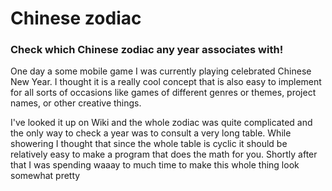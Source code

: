 # Chinese zodiac
### Check which Chinese zodiac any year associates with!

One day a some mobile game I was currently playing celebrated Chinese New Year. I thought it is a really cool concept that is also easy to implement for all sorts of occasions like games of different genres or themes, project names, or other creative things.

I've looked it up on Wiki and the whole zodiac was quite complicated and the only way to check a year was to consult a very long table. While showering I thought that since the whole table is cyclic it should be relatively easy to make a program that does the math for you. Shortly after that I was spending waaay to much time to make this whole thing look somewhat pretty
